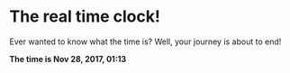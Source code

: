 # The real time clock!

Ever wanted to know what the time is? Well, your journey is about to end!

**The time is Nov 28, 2017, 01:13**